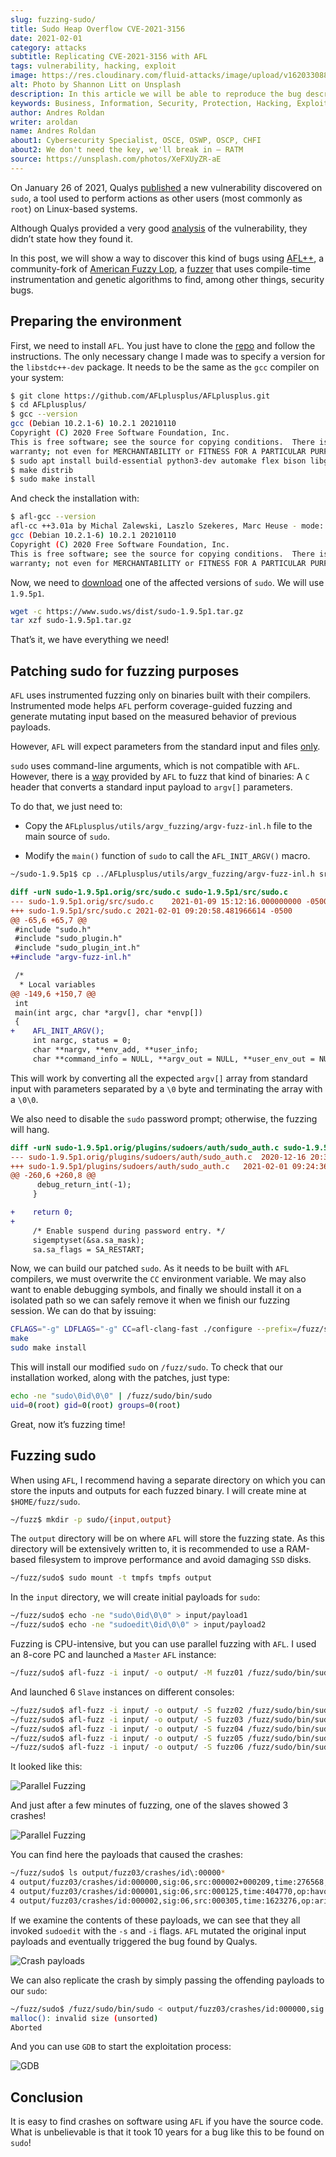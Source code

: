 ```yaml
---
slug: fuzzing-sudo/
title: Sudo Heap Overflow CVE-2021-3156
date: 2021-02-01
category: attacks
subtitle: Replicating CVE-2021-3156 with AFL
tags: vulnerability, hacking, exploit
image: https://res.cloudinary.com/fluid-attacks/image/upload/v1620330881/blog/fuzzing-sudo/cover_g2rbr6.webp
alt: Photo by Shannon Litt on Unsplash
description: In this article we will be able to reproduce the bug described on CVE-2021-3156 using fuzzing.
keywords: Business, Information, Security, Protection, Hacking, Exploit, Fuzzing, Ethical Hacking, Pentesting, CVE-2021-3156
author: Andres Roldan
writer: aroldan
name: Andres Roldan
about1: Cybersecurity Specialist, OSCE, OSWP, OSCP, CHFI
about2: We don't need the key, we'll break in — RATM
source: https://unsplash.com/photos/XeFXUyZR-aE
---
```


On January 26 of 2021, Qualys
[published](https://blog.qualys.com/vulnerabilities-research/2021/01/26/cve-2021-3156-heap-based-buffer-overflow-in-sudo-baron-samedit)
a new vulnerability discovered on `sudo`, a tool used to perform actions
as other users (most commonly as `root`) on Linux-based systems.

Although Qualys provided a very good
[analysis](https://www.qualys.com/2021/01/26/cve-2021-3156/baron-samedit-heap-based-overflow-sudo.txt)
of the vulnerability, they didn’t state how they found it.

In this post, we will show a way to discover this kind of bugs using
[AFL++](https://aflplus.plus/), a community-fork of [American Fuzzy
Lop](https://lcamtuf.coredump.cx/afl/), a
[fuzzer](../fuzzing-forallsecure) that uses compile-time instrumentation
and genetic algorithms to find, among other things, security bugs.

## Preparing the environment

First, we need to install `AFL`. You just have to clone the
[repo](https://github.com/AFLplusplus/AFLplusplus) and follow the
instructions. The only necessary change I made was to specify a version
for the `libstdc++-dev` package. It needs to be the same as the `gcc`
compiler on your system:

``` bash
$ git clone https://github.com/AFLplusplus/AFLplusplus.git
$ cd AFLplusplus/
$ gcc --version
gcc (Debian 10.2.1-6) 10.2.1 20210110
Copyright (C) 2020 Free Software Foundation, Inc.
This is free software; see the source for copying conditions.  There is NO
warranty; not even for MERCHANTABILITY or FITNESS FOR A PARTICULAR PURPOSE.
$ sudo apt install build-essential python3-dev automake flex bison libglib2.0-dev libpixman-1-dev clang python3-setuptools clang llvm llvm-dev libstdc++-10-dev
$ make distrib
$ sudo make install
```

And check the installation with:

``` bash
$ afl-gcc --version
afl-cc ++3.01a by Michal Zalewski, Laszlo Szekeres, Marc Heuse - mode: GCC-GCC
gcc (Debian 10.2.1-6) 10.2.1 20210110
Copyright (C) 2020 Free Software Foundation, Inc.
This is free software; see the source for copying conditions.  There is NO
warranty; not even for MERCHANTABILITY or FITNESS FOR A PARTICULAR PURPOSE.
```

Now, we need to [download](https://www.sudo.ws/download.html) one of the
affected versions of `sudo`. We will use `1.9.5p1`.

``` bash
wget -c https://www.sudo.ws/dist/sudo-1.9.5p1.tar.gz
tar xzf sudo-1.9.5p1.tar.gz
```

That’s it, we have everything we need\!

## Patching sudo for fuzzing purposes

`AFL` uses instrumented fuzzing only on binaries built with their
compilers. Instrumented mode helps `AFL` perform coverage-guided fuzzing
and generate mutating input based on the measured behavior of previous
payloads.

However, `AFL` will expect parameters from the standard input and files
[only](https://groups.google.com/u/1/g/afl-users/c/ZBWq0LdHBzw/m/zBlo7q9LBAAJ).

`sudo` uses command-line arguments, which is not compatible with `AFL`.
However, there is a
[way](https://github.com/AFLplusplus/AFLplusplus/tree/stable/utils/argv_fuzzing)
provided by `AFL` to fuzz that kind of binaries: A `C` header that
converts a standard input payload to `argv[]` parameters.

To do that, we just need to:

- Copy the `AFLplusplus/utils/argv_fuzzing/argv-fuzz-inl.h` file to
  the main source of `sudo`.

- Modify the `main()` function of `sudo` to call the `AFL_INIT_ARGV()`
  macro.

<!-- end list -->

``` bash
~/sudo-1.9.5p1$ cp ../AFLplusplus/utils/argv_fuzzing/argv-fuzz-inl.h src/
```

``` diff
diff -urN sudo-1.9.5p1.orig/src/sudo.c sudo-1.9.5p1/src/sudo.c
--- sudo-1.9.5p1.orig/src/sudo.c    2021-01-09 15:12:16.000000000 -0500
+++ sudo-1.9.5p1/src/sudo.c 2021-02-01 09:20:58.481966614 -0500
@@ -65,6 +65,7 @@
 #include "sudo.h"
 #include "sudo_plugin.h"
 #include "sudo_plugin_int.h"
+#include "argv-fuzz-inl.h"

 /*
  * Local variables
@@ -149,6 +150,7 @@
 int
 main(int argc, char *argv[], char *envp[])
 {
+    AFL_INIT_ARGV();
     int nargc, status = 0;
     char **nargv, **env_add, **user_info;
     char **command_info = NULL, **argv_out = NULL, **user_env_out = NULL;
```

This will work by converting all the expected `argv[]` array from
standard input with parameters separated by a `\0` byte and terminating
the array with a `\0\0`.

<cta-banner
  buttontxt="Read more"
  link="/solutions/ethical-hacking/"
  title="Get started with Fluid Attacks' Ethical Hacking solution right now"
/>

We also need to disable the `sudo` password prompt; otherwise, the
fuzzing will hang.

``` diff
diff -urN sudo-1.9.5p1.orig/plugins/sudoers/auth/sudo_auth.c sudo-1.9.5p1/plugins/sudoers/auth/sudo_auth.c
--- sudo-1.9.5p1.orig/plugins/sudoers/auth/sudo_auth.c  2020-12-16 20:33:43.000000000 -0500
+++ sudo-1.9.5p1/plugins/sudoers/auth/sudo_auth.c   2021-02-01 09:24:36.476083963 -0500
@@ -260,6 +260,8 @@
      debug_return_int(-1);
     }

+    return 0;
+
     /* Enable suspend during password entry. */
     sigemptyset(&sa.sa_mask);
     sa.sa_flags = SA_RESTART;
```

Now, we can build our patched `sudo`. As it needs to be built with `AFL`
compilers, we must overwrite the `CC` environment variable. We may also
want to enable debugging symbols, and finally we should install it on a
isolated path so we can safely remove it when we finish our fuzzing
session. We can do that by issuing:

``` bash
CFLAGS="-g" LDFLAGS="-g" CC=afl-clang-fast ./configure --prefix=/fuzz/sudo
make
sudo make install
```

This will install our modified `sudo` on `/fuzz/sudo`. To check that our
installation worked, along with the patches, just type:

``` bash
echo -ne "sudo\0id\0\0" | /fuzz/sudo/bin/sudo
uid=0(root) gid=0(root) groups=0(root)
```

Great, now it’s fuzzing time\!

## Fuzzing sudo

When using `AFL`, I recommend having a separate directory on which you
can store the inputs and outputs for each fuzzed binary. I will create
mine at `$HOME/fuzz/sudo`.

``` bash
~/fuzz$ mkdir -p sudo/{input,output}
```

The `output` directory will be on where `AFL` will store the fuzzing
state. As this directory will be extensively written to, it is
recommended to use a RAM-based filesystem to improve performance and
avoid damaging `SSD` disks.

``` bash
~/fuzz/sudo$ sudo mount -t tmpfs tmpfs output
```

In the `input` directory, we will create initial payloads for `sudo`:

``` bash
~/fuzz/sudo$ echo -ne "sudo\0id\0\0" > input/payload1
~/fuzz/sudo$ echo -ne "sudoedit\0id\0\0" > input/payload2
```

Fuzzing is CPU-intensive, but you can use parallel fuzzing with `AFL`. I
used an 8-core PC and launched a `Master` `AFL` instance:

``` bash
~/fuzz/sudo$ afl-fuzz -i input/ -o output/ -M fuzz01 /fuzz/sudo/bin/sudo
```

And launched 6 `Slave` instances on different consoles:

``` bash
~/fuzz/sudo$ afl-fuzz -i input/ -o output/ -S fuzz02 /fuzz/sudo/bin/sudo
~/fuzz/sudo$ afl-fuzz -i input/ -o output/ -S fuzz03 /fuzz/sudo/bin/sudo
~/fuzz/sudo$ afl-fuzz -i input/ -o output/ -S fuzz04 /fuzz/sudo/bin/sudo
~/fuzz/sudo$ afl-fuzz -i input/ -o output/ -S fuzz05 /fuzz/sudo/bin/sudo
~/fuzz/sudo$ afl-fuzz -i input/ -o output/ -S fuzz06 /fuzz/sudo/bin/sudo
```

It looked like this:

<div class="imgblock">

![Parallel Fuzzing](https://res.cloudinary.com/fluid-attacks/image/upload/v1620330879/blog/fuzzing-sudo/parallel1_dz7xvm.webp)

</div>

And just after a few minutes of fuzzing, one of the slaves showed 3
crashes\!

<div class="imgblock">

![Parallel Fuzzing](https://res.cloudinary.com/fluid-attacks/image/upload/v1620330879/blog/fuzzing-sudo/crash1_ylqtwu.webp)

</div>

You can find here the payloads that caused the crashes:

``` bash
~/fuzz/sudo$ ls output/fuzz03/crashes/id\:00000*
4 output/fuzz03/crashes/id:000000,sig:06,src:000002+000209,time:276568,op:splice,rep:2
4 output/fuzz03/crashes/id:000001,sig:06,src:000125,time:404770,op:havoc,rep:8
4 output/fuzz03/crashes/id:000002,sig:06,src:000305,time:1623276,op:arith8,pos:20,val:-24
```

If we examine the contents of these payloads, we can see that they all
invoked `sudoedit` with the `-s` and `-i` flags. `AFL` mutated the
original input payloads and eventually triggered the bug found by
Qualys.

<div class="imgblock">

![Crash payloads](https://res.cloudinary.com/fluid-attacks/image/upload/v1620330878/blog/fuzzing-sudo/vuln1_vdlsma.webp)

</div>

We can also replicate the crash by simply passing the offending payloads
to our `sudo`:

``` bash
~/fuzz/sudo$ /fuzz/sudo/bin/sudo < output/fuzz03/crashes/id:000000,sig:06,src:000002+000209,time:276568,op:splice,rep:2
malloc(): invalid size (unsorted)
Aborted
```

And you can use `GDB` to start the exploitation process:

<div class="imgblock">

![GDB](https://res.cloudinary.com/fluid-attacks/image/upload/v1620330880/blog/fuzzing-sudo/gdb1_vzpedo.webp)

</div>

## Conclusion

It is easy to find crashes on software using `AFL` if you have the
source code. What is unbelievable is that it took 10 years for a bug
like this to be found on `sudo`\!
